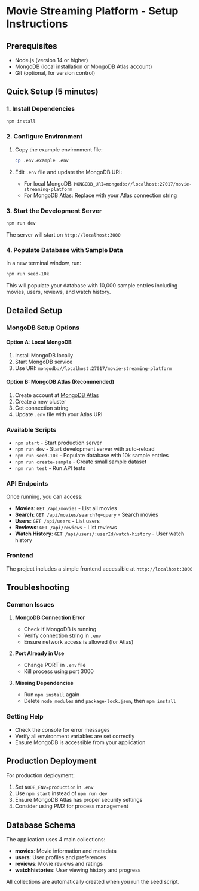 # Movie Streaming Platform - Setup Instructions

## Prerequisites
- Node.js (version 14 or higher)
- MongoDB (local installation or MongoDB Atlas account)
- Git (optional, for version control)

## Quick Setup (5 minutes)

### 1. Install Dependencies
```bash
npm install
```

### 2. Configure Environment
1. Copy the example environment file:
   ```bash
   cp .env.example .env
   ```

2. Edit `.env` file and update the MongoDB URI:
   - For local MongoDB: `MONGODB_URI=mongodb://localhost:27017/movie-streaming-platform`
   - For MongoDB Atlas: Replace with your Atlas connection string

### 3. Start the Development Server
```bash
npm run dev
```

The server will start on `http://localhost:3000`

### 4. Populate Database with Sample Data
In a new terminal window, run:
```bash
npm run seed-10k
```

This will populate your database with 10,000 sample entries including movies, users, reviews, and watch history.

## Detailed Setup

### MongoDB Setup Options

#### Option A: Local MongoDB
1. Install MongoDB locally
2. Start MongoDB service
3. Use URI: `mongodb://localhost:27017/movie-streaming-platform`

#### Option B: MongoDB Atlas (Recommended)
1. Create account at [MongoDB Atlas](https://www.mongodb.com/atlas)
2. Create a new cluster
3. Get connection string
4. Update `.env` file with your Atlas URI

### Available Scripts

- `npm start` - Start production server
- `npm run dev` - Start development server with auto-reload
- `npm run seed-10k` - Populate database with 10k sample entries
- `npm run create-sample` - Create small sample dataset
- `npm run test` - Run API tests

### API Endpoints

Once running, you can access:

- **Movies**: `GET /api/movies` - List all movies
- **Search**: `GET /api/movies/search?q=query` - Search movies
- **Users**: `GET /api/users` - List users
- **Reviews**: `GET /api/reviews` - List reviews
- **Watch History**: `GET /api/users/:userId/watch-history` - User watch history

### Frontend
The project includes a simple frontend accessible at `http://localhost:3000`

## Troubleshooting

### Common Issues

1. **MongoDB Connection Error**
   - Check if MongoDB is running
   - Verify connection string in `.env`
   - Ensure network access is allowed (for Atlas)

2. **Port Already in Use**
   - Change PORT in `.env` file
   - Kill process using port 3000

3. **Missing Dependencies**
   - Run `npm install` again
   - Delete `node_modules` and `package-lock.json`, then `npm install`

### Getting Help
- Check the console for error messages
- Verify all environment variables are set correctly
- Ensure MongoDB is accessible from your application

## Production Deployment

For production deployment:
1. Set `NODE_ENV=production` in `.env`
2. Use `npm start` instead of `npm run dev`
3. Ensure MongoDB Atlas has proper security settings
4. Consider using PM2 for process management

## Database Schema

The application uses 4 main collections:
- **movies**: Movie information and metadata
- **users**: User profiles and preferences
- **reviews**: Movie reviews and ratings
- **watchhistories**: User viewing history and progress

All collections are automatically created when you run the seed script.
